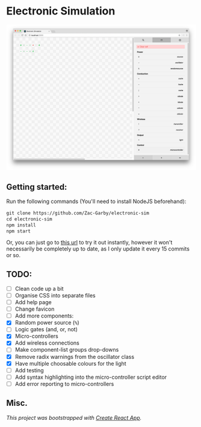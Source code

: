 # Electronic Simulation
![Screenshot](img/screenshot.png)

## Getting started:
Run the following commands (You'll need to install NodeJS beforehand):

```
git clone https://github.com/Zac-Garby/electronic-sim
cd electronic-sim
npm install
npm start
```

Or, you can just go to [this url](https://zac-garby.github.io/electronic-sim/)
to try it out instantly, however it won't necessarily be completely up to date,
as I only update it every 15 commits or so.

## TODO:
 - [ ] Clean code up a bit
 - [ ] Organise CSS into separate files
 - [ ] Add help page
 - [ ] Change favicon
 - [ ] Add more components:
  - [x] Random power source (`%`)
  - [ ] Logic gates (and, or, not)
  - [x] Micro-controllers
  - [x] Add wireless connections
 - [ ] Make component-list groups drop-downs
 - [x] Remove radix warnings from the oscillator class
 - [x] Have multiple choosable colours for the light
 - [ ] Add testing
 - [ ] Add syntax highlighting into the micro-controller script editor
 - [ ] Add error reporting to micro-controllers

## Misc.
_This project was bootstrapped with [Create React App](https://github.com/facebookincubator/create-react-app)._
